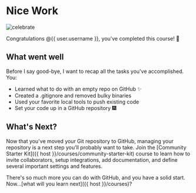 # Nice Work

![celebrate](https://octodex.github.com/images/Professortocat_v2.png)

Congratulations @{{ user.username }}, you've completed this course! :tada:

## What went well

Before I say good-bye, I want to recap all the tasks you've accomplished. You:

- Learned what to do with an empty repo on GitHub :sparkles:
- Created a .gitignore and removed bulky binaries
- Used your favorite local tools to push existing code
- Set your code up in a GitHub repository :fireworks:

## What's Next?

Now that you've moved your Git repository to GitHub, managing your repository is a next step you'll probably want to take. Join the [Community Starter Kit]({{ host }}/courses/community-starter-kit) course to learn how to invite collaborators, setup integrations, add documentation, and define several important settings and features.

There's so much more you can do with GitHub, and you have a solid start. Now...[what will you learn next]({{ host }}/courses)?
